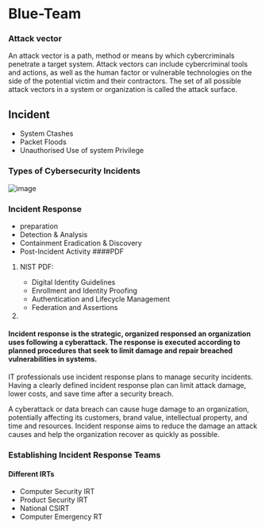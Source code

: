 # Blue-Team

### Attack vector
An attack vector is a path, method or means by which cybercriminals penetrate a target system. Attack vectors can include cybercriminal tools and actions, as well as the human factor or vulnerable technologies on the side of the potential victim and their contractors. The set of all possible attack vectors in a system or organization is called the attack surface.

## Incident
- System Ctashes
- Packet Floods
- Unauthorised  Use of system Privilege
### Types of Cybersecurity Incidents
![image](https://github.com/fahimalshihab/Blue-Team/assets/97816146/d2662e8c-d620-4601-925c-91ac0226b8c7)

### Incident Response
- preparation
- Detection & Analysis
- Containment Eradication & Discovery
- Post-Incident Activity
####PDF
1. NIST PDF:
   - Digital Identity Guidelines 
   - Enrollment and Identity Proofing
   - Authentication and Lifecycle Management
   - Federation and Assertions

3. 
#### Incident response is the strategic, organized responsed an organization uses following a cyberattack. The response is executed according to planned procedures that seek to limit damage and repair breached vulnerabilities in systems.

IT professionals use incident response plans to manage security incidents. Having a clearly defined incident response plan can limit attack damage, lower costs, and save time after a security breach.

A cyberattack or data breach can cause huge damage to an organization, potentially affecting its customers, brand value, intellectual property, and time and resources. Incident response aims to reduce the damage an attack causes and help the organization recover as quickly as possible.

### Establishing Incident Response Teams
#### Different IRTs

- Computer Security IRT
- Product Security IRT
- National CSIRT
- Computer Emergency RT
